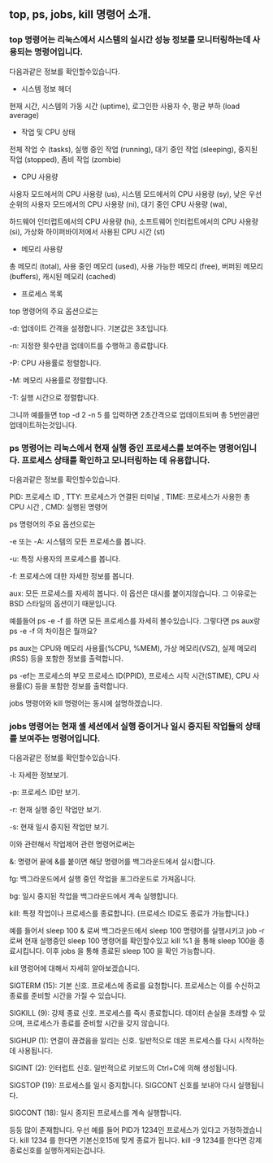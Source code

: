 ## top, ps, jobs, kill 명령어 소개.

 ### top 명령어는 리눅스에서 시스템의 실시간 성능 정보를 모니터링하는데 사용되는 명령어입니다.

 다음과같은 정보를 확인할수있습니다.
 

- 시스템 정보 헤더

현재 시간, 시스템의 가동 시간 (uptime), 로그인한 사용자 수, 평균 부하 (load average)

- 작업 및 CPU 상태
  
전체 작업 수 (tasks), 실행 중인 작업 (running), 대기 중인 작업 (sleeping), 중지된 작업 (stopped), 좀비 작업 (zombie)

- CPU 사용량
  
사용자 모드에서의 CPU 사용량 (us), 시스템 모드에서의 CPU 사용량 (sy), 낮은 우선순위의 사용자 모드에서의 CPU 사용량 (ni), 대기 중인 CPU 사용량 (wa), 

하드웨어 인터럽트에서의 CPU 사용량 (hi), 소프트웨어 인터럽트에서의 CPU 사용량 (si), 가상화 하이퍼바이저에서 사용된 CPU 시간 (st)

- 메모리 사용량
  
총 메모리 (total), 사용 중인 메모리 (used), 사용 가능한 메모리 (free), 버퍼된 메모리 (buffers), 캐시된 메모리 (cached)

- 프로세스 목록


top 명령어의 주요 옵션으로는


-d: 업데이트 간격을 설정합니다. 기본값은 3초입니다.


-n: 지정한 횟수만큼 업데이트를 수행하고 종료합니다.


-P: CPU 사용률로 정렬합니다.


-M: 메모리 사용률로 정렬합니다.


-T: 실행 시간으로 정렬합니다.


그니까 예를들면 top -d 2 -n 5 를 입력하면 2초간격으로 업데이트되며 총 5번만큼만 업데이트하는것입니다.


### ps 명령어는 리눅스에서 현재 실행 중인 프로세스를 보여주는 명령어입니다. 프로세스 상태를 확인하고 모니터링하는 데 유용합니다.


다음과같은 정보를 확인할수있습니다.


PID: 프로세스 ID
, TTY: 프로세스가 연결된 터미널
, TIME: 프로세스가 사용한 총 CPU 시간
, CMD: 실행된 명령어


ps 명령어의 주요 옵션으로는


-e 또는 -A: 시스템의 모든 프로세스를 봅니다.


-u: 특정 사용자의 프로세스를 봅니다.


-f: 프로세스에 대한 자세한 정보를 봅니다.


aux: 모든 프로세스를 자세히 봅니다. 이 옵션은 대시를 붙이지않습니다. 그 이유로는 BSD 스타일의 옵션이기 때문입니다.


예를들어 ps -e -f 를 하면 모든 프로세스를 자세히 볼수있습니다. 그렇다면 ps aux랑 ps -e -f 의 차이점은 뭘까요?


ps aux는 CPU와 메모리 사용률(%CPU, %MEM), 가상 메모리(VSZ), 실제 메모리(RSS) 등을 포함한 정보를 출력합니다.


ps -ef는 프로세스의 부모 프로세스 ID(PPID), 프로세스 시작 시간(STIME), CPU 사용률(C) 등을 포함한 정보를 출력합니다.


jobs 명령어와 kill 명령어는 동시에 설명하겠습니다.


### jobs 명령어는 현재 셸 세션에서 실행 중이거나 일시 중지된 작업들의 상태를 보여주는 명령어입니다.


다음과같은 정보를 확인할수있습니다.


-l: 자세한 정보보기.


-p: 프로세스 ID만 보기.


-r: 현재 실행 중인 작업만 보기.


-s: 현재 일시 중지된 작업만 보기.


이와 관련해서 작업제어 관련 명령어로써는 


&: 명령어 끝에 &를 붙이면 해당 명령어를 백그라운드에서 실시합니다.


fg: 백그라운드에서 실행 중인 작업을 포그라운드로 가져옵니다.


bg: 일시 중지된 작업을 백그라운드에서 계속 실행합니다.


kill: 특정 작업이나 프로세스를 종료합니다. (프로세스 ID로도 종료가 가능합니다.)


예를 들어서 sleep 100 & 로써 백그라운드에서 sleep 100 명령어를 실행시키고 job -r 로써 현재 실행중인 sleep 100 명령어를 확인할수있고 kill %1 을 통해 sleep 100을 종료시킵니다. 이후 jobs 을 통해 종료된 sleep 100 을 확인 가능합니다.


kill 명렁어에 대해서 자세히 알아보겠습니다.


SIGTERM (15): 기본 신호. 프로세스에 종료를 요청합니다. 프로세스는 이를 수신하고 종료를 준비할 시간을 가질 수 있습니다.


SIGKILL (9): 강제 종료 신호. 프로세스를 즉시 종료합니다. 데이터 손실을 초래할 수 있으며, 프로세스가 종료를 준비할 시간을 갖지 않습니다.


SIGHUP (1): 연결이 끊겼음을 알리는 신호. 일반적으로 데몬 프로세스를 다시 시작하는 데 사용됩니다.


SIGINT (2): 인터럽트 신호. 일반적으로 키보드의 Ctrl+C에 의해 생성됩니다.


SIGSTOP (19): 프로세스를 일시 중지합니다. SIGCONT 신호를 보내야 다시 실행됩니다.


SIGCONT (18): 일시 중지된 프로세스를 계속 실행합니다.


등등 많이 존재합니다. 우선 예를 들어 PID가 1234인 프로세스가 있다고 가정하겠습니다. kill 1234 를 한다면 기본신호15에 맞게 종료가 됩니다. kill -9 1234를 한다면 강제 종료신호를 실행하게되는겁니다.
